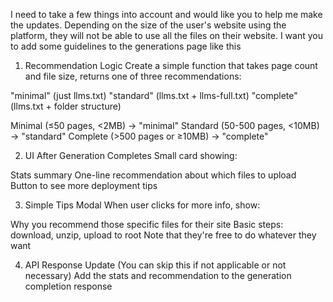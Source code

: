 I need to take a few things into account and would like you to help me make the updates.
Depending on the size of the user's website using the platform, they will not be able to use all the files on their website. I want you to add some guidelines to the generations page like this 

1. Recommendation Logic
Create a simple function that takes page count and file size, returns one of three recommendations:

"minimal" (just llms.txt)
"standard" (llms.txt + llms-full.txt)
"complete" (llms.txt + folder structure)

Minimal (≤50 pages, <2MB) -> "minimal"
Standard (50-500 pages, <10MB) -> "standard"
Complete (>500 pages or ≥10MB) -> "complete"

2. UI After Generation Completes
Small card showing:

Stats summary
One-line recommendation about which files to upload
Button to see more deployment tips

3. Simple Tips Modal
When user clicks for more info, show:

Why you recommend those specific files for their site
Basic steps: download, unzip, upload to root
Note that they're free to do whatever they want

4. API Response Update (You can skip this if not applicable or not necessary)
Add the stats and recommendation to the generation completion response